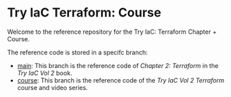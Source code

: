 # Try IaC Terraform: Course

Welcome to the reference repository for the Try IaC: Terraform Chapter + Course. 

The reference code is stored in a specifc branch:

- [main](../../tree/main): This branch is the reference code of _Chapter 2: Terraform_ in the _Try IaC Vol 2_ book.
- [course](../../tree/course): This branch is the reference code of the _Try IaC Vol 2 Terraform_ course and video series.
